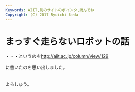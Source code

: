 ```yaml
---
Keywords: AIIT,別のサイトのポインタ,読んでね
Copyright: (C) 2017 Ryuichi Ueda
---
```


# <!--:ja-->まっすぐ走らないロボットの話<!--:-->
<!--:ja-->・・・というのを<a href="http://aiit.ac.jp/column/view/129" target="_blank">http://aiit.ac.jp/column/view/129</a><br />
に書いたのを思い出しました。<br />
<br />
<br />
よろしゅう。<br />
<!--:-->
